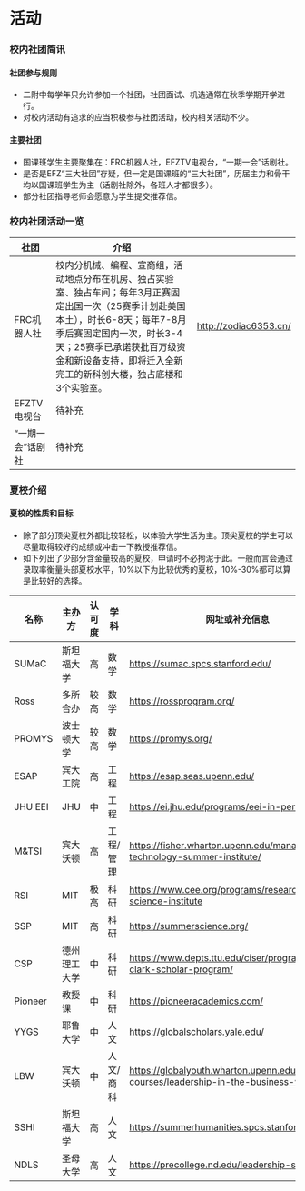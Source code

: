 # 活动

### 校内社团简讯

#### 社团参与规则

* 二附中每学年只允许参加一个社团，社团面试、机选通常在秋季学期开学进行。
* 对校内活动有追求的应当积极参与社团活动，校内相关活动不少。

#### 主要社团

* 国课班学生主要聚集在：FRC机器人社，EFZTV电视台，“一期一会”话剧社。
* 是否是EFZ“三大社团”存疑，但一定是国课班的“三大社团”，历届主力和骨干均以国课班学生为主（话剧社除外，各班人才都很多）。
* 部分社团指导老师会愿意为学生提交推荐信。

### 校内社团活动一览

<table data-view="cards" data-full-width="false"><thead><tr><th>社团</th><th>介绍</th><th data-hidden data-card-target data-type="content-ref"></th></tr></thead><tbody><tr><td>FRC机器人社</td><td>校内分机械、编程、宣商组，活动地点分布在机房、独占实验室、独占车间；每年3月正赛固定出国一次（25赛季计划赴美国本土），时长6-8天；每年7-8月季后赛固定国内一次，时长3-4天；25赛季已承诺获批百万级资金和新设备支持，即将迁入全新完工的新科创大楼，独占底楼和3个实验室。</td><td><a href="http://zodiac6353.cn/">http://zodiac6353.cn/</a></td></tr><tr><td>EFZTV电视台</td><td>待补充</td><td></td></tr><tr><td>“一期一会”话剧社</td><td>待补充</td><td></td></tr></tbody></table>

### 夏校介绍

#### 夏校的性质和目标

* 除了部分顶尖夏校外都比较轻松，以体验大学生活为主。顶尖夏校的学生可以尽量取得较好的成绩或冲击一下教授推荐信。
* 如下列出了少部分含金量较高的夏校，申请时不必拘泥于此。一般而言会通过录取率衡量头部夏校水平，10%以下为比较优秀的夏校，10%-30%都可以算是比较好的选择。

<table data-full-width="true"><thead><tr><th width="121">名称</th><th width="130">主办方</th><th width="86">认可度</th><th width="107">学科</th><th>网址或补充信息</th></tr></thead><tbody><tr><td>SUMaC</td><td>斯坦福大学</td><td>高</td><td>数学</td><td><a href="https://sumac.spcs.stanford.edu/">https://sumac.spcs.stanford.edu/</a></td></tr><tr><td>Ross</td><td>多所合办</td><td>较高</td><td>数学</td><td><a href="https://rossprogram.org/">https://rossprogram.org/</a></td></tr><tr><td>PROMYS</td><td>波士顿大学</td><td>较高</td><td>数学</td><td><a href="https://promys.org/">https://promys.org/</a></td></tr><tr><td>ESAP</td><td>宾大工院</td><td>高</td><td>工程</td><td><a href="https://esap.seas.upenn.edu/">https://esap.seas.upenn.edu/</a></td></tr><tr><td>JHU EEI</td><td>JHU</td><td>中</td><td>工程</td><td><a href="https://ei.jhu.edu/programs/eei-in-person/">https://ei.jhu.edu/programs/eei-in-person/</a></td></tr><tr><td>M&#x26;TSI</td><td>宾大沃顿</td><td>高</td><td>工程/管理</td><td><a href="https://fisher.wharton.upenn.edu/management-technology-summer-institute/">https://fisher.wharton.upenn.edu/management-technology-summer-institute/</a></td></tr><tr><td>RSI</td><td>MIT</td><td>极高</td><td>科研</td><td><a href="https://www.cee.org/programs/research-science-institute">https://www.cee.org/programs/research-science-institute</a></td></tr><tr><td>SSP</td><td>MIT</td><td>高</td><td>科研</td><td><a href="https://summerscience.org/">https://summerscience.org/</a></td></tr><tr><td>CSP</td><td>德州理工大学</td><td>中</td><td>科研</td><td><a href="https://www.depts.ttu.edu/ciser/programs/the-clark-scholar-program/">https://www.depts.ttu.edu/ciser/programs/the-clark-scholar-program/</a></td></tr><tr><td>Pioneer</td><td>教授课</td><td>中</td><td>科研</td><td><a href="https://pioneeracademics.com/">https://pioneeracademics.com/</a></td></tr><tr><td>YYGS</td><td>耶鲁大学</td><td>中</td><td>人文</td><td><a href="https://globalscholars.yale.edu/">https://globalscholars.yale.edu/</a></td></tr><tr><td>LBW</td><td>宾大沃顿</td><td>中</td><td>人文/商科</td><td><a href="https://globalyouth.wharton.upenn.edu/programs-courses/leadership-in-the-business-world/">https://globalyouth.wharton.upenn.edu/programs-courses/leadership-in-the-business-world/</a></td></tr><tr><td>SSHI</td><td>斯坦福大学</td><td>高</td><td>人文</td><td><a href="https://summerhumanities.spcs.stanford.edu/">https://summerhumanities.spcs.stanford.edu/</a></td></tr><tr><td>NDLS</td><td>圣母大学</td><td>高</td><td>人文</td><td><a href="https://precollege.nd.edu/leadership-seminars/">https://precollege.nd.edu/leadership-seminars/</a></td></tr></tbody></table>
